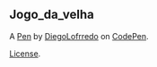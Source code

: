 Jogo_da_velha
-------------


A [Pen](https://codepen.io/diegolofrredo/pen/VwLzLxW) by [DiegoLofrredo](https://codepen.io/diegolofrredo) on [CodePen](https://codepen.io).

[License](https://codepen.io/diegolofrredo/pen/VwLzLxW/license).